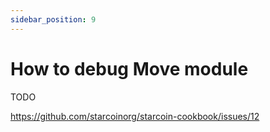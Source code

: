 ```yaml
---
sidebar_position: 9
---
```


# How to debug Move module

TODO

https://github.com/starcoinorg/starcoin-cookbook/issues/12